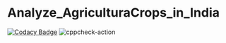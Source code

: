 # Analyze_AgriculturaCrops_in_India
[![Codacy Badge](https://app.codacy.com/project/badge/Grade/6049b4a5b1c74076a801f13450e25be0)](https://www.codacy.com/gh/L99002516/Analyze_AgriculturaCrops_in_India/dashboard?utm_source=github.com&amp;utm_medium=referral&amp;utm_content=L99002516/Analyze_AgriculturaCrops_in_India&amp;utm_campaign=Badge_Grade)
![cppcheck-action](https://github.com/L99002516/Analyze_AgriculturaCrops_in_India/workflows/cppcheck-action/badge.svg)
